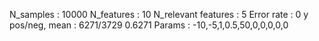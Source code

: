 N_samples                     : 10000
N_features                    : 10
N_relevant features           : 5
Error rate                    : 0
y pos/neg, mean               : 6271/3729 0.6271
Params                        : -10,-5,1,0.5,50,0,0,0,0,0

